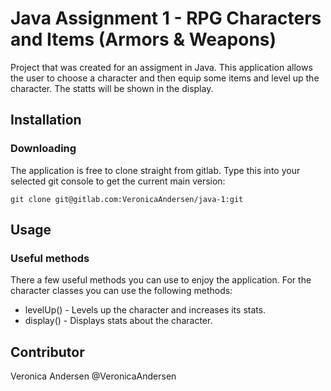 # Java Assignment 1 - RPG Characters and Items (Armors & Weapons)
Project that was created for an assigment in Java. This application allows the user to choose a character and then equip some items and level up the character. The statts will be shown in the display.

## Installation 

### Downloading
The application is free to clone straight from gitlab. Type this into your selected git console to get the current main version: 
```
git clone git@gitlab.com:VeronicaAndersen/java-1:git
```

## Usage

### Useful methods
There a few useful methods you can use to enjoy the application.
For the character classes you can use the following methods:
* levelUp()             -   Levels up the character and increases its stats.
* display()             -   Displays stats about the character.


## Contributor

Veronica Andersen @VeronicaAndersen
